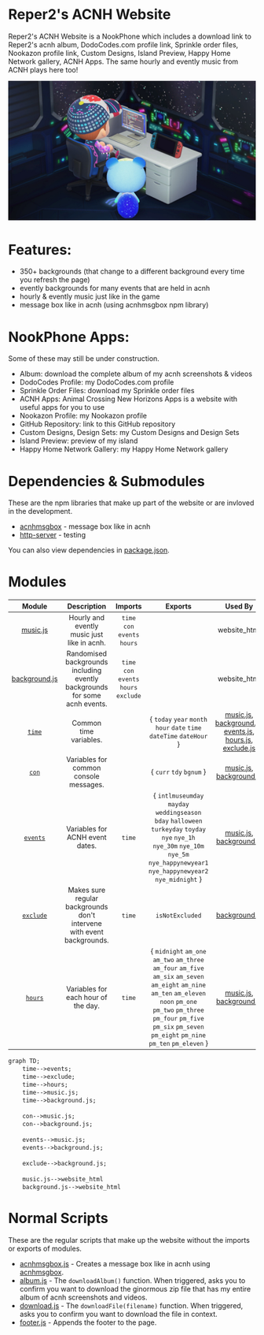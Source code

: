 # Reper2's ACNH Website
Reper2's ACNH Website is a NookPhone which includes a download link to Reper2's acnh album, DodoCodes.com profile link, Sprinkle order files, Nookazon profile link, Custom Designs, Island Preview, Happy Home Network gallery, ACNH Apps. The same hourly and evently music from ACNH plays here too!

![Logo](metaimg.png)

# Features:
- 350+ backgrounds (that change to a different background every time you refresh the page)
- evently backgrounds for many events that are held in acnh
- hourly & evently music just like in the game
- message box like in acnh (using acnhmsgbox npm library)

# NookPhone Apps:
Some of these may still be under construction.
- Album: download the complete album of my acnh screenshots & videos
- DodoCodes Profile: my DodoCodes.com profile
- Sprinkle Order Files: download my Sprinkle order files
- ACNH Apps: Animal Crossing New Horizons Apps is a website with useful apps for you to use
- Nookazon Profile: my Nookazon profile
- GitHub Repository: link to this GitHub repository
- Custom Designs, Design Sets: my Custom Designs and Design Sets
- Island Preview: preview of my island
- Happy Home Network Gallery: my Happy Home Network gallery

# Dependencies & Submodules
These are the npm libraries that make up part of the website or are invloved in the development.
- [acnhmsgbox](https://npmjs.com/package/acnhmsgbox) - message box like in acnh
- [http-server](https://npmjs.com/package/http-server) - testing

You can also view dependencies in [package.json](./package.json).

# Modules
| Module | Description | Imports | Exports | Used By |
| :---: | :---: | :---: | :---: | :---: |
| [music.js](./scripts/modules/music.js) | Hourly and evently music just like in acnh. | `time` `con` `events` `hours` | | website_html
| [background.js](./scripts/modules/background.js) | Randomised backgrounds including evently backgrounds for some acnh events. | `time` `con` `events` `hours` `exclude` | | website_html
| [`time`](./scripts/modules/time.js) | Common time variables. | | { `today` `year` `month` `hour` `date` `time` `dateTime` `dateHour` } | [music.js](./scripts/modules/music.js), [background.js](./scripts/modules/background.js), [events.js](./scripts/modules/events.js), [hours.js](./scripts/modules/hours.js), [exclude.js](./scripts/modules/exclude.js)
| [`con`](./scripts/modules/console.js) | Variables for common console messages. | | { `curr` `tdy` `bgnum` } | [music.js](./scripts/modules/music.js), [background.js](./scripts/modules/background.js)
| [`events`](./scripts/modules/events.js) | Variables for ACNH event dates. | `time` | { `intlmuseumday` `mayday` `weddingseason` `bday` `halloween` `turkeyday` `toyday` `nye` `nye_1h` `nye_30m` `nye_10m` `nye_5m` `nye_happynewyear1` `nye_happynewyear2` `nye_midnight` } | [music.js](./scripts/modules/music.js), [background.js](./scripts/modules/background.js)
| [`exclude`](./scripts/modules/exclude.js) | Makes sure regular backgrounds don't intervene with event backgrounds. | `time` | `isNotExcluded` | [background.js](./scripts/modules/background.js)
| [`hours`](./scripts/modules/hours.js) | Variables for each hour of the day. | `time` | { `midnight` `am_one` `am_two` `am_three` `am_four` `am_five` `am_six` `am_seven` `am_eight` `am_nine` `am_ten` `am_eleven` `noon` `pm_one` `pm_two` `pm_three` `pm_four` `pm_five` `pm_six` `pm_seven` `pm_eight` `pm_nine` `pm_ten` `pm_eleven` } | [music.js](./scripts/modules/music.js), [background.js](./scripts/modules/background.js)

```mermaid
graph TD;
    time-->events;
    time-->exclude;
    time-->hours;
    time-->music.js;
    time-->background.js;

    con-->music.js;
    con-->background.js;

    events-->music.js;
    events-->background.js;

    exclude-->background.js;

    music.js-->website_html
    background.js-->website_html
```

# Normal Scripts
These are the regular scripts that make up the website without the imports or exports of modules.
- [acnhmsgbox.js](./scripts/acnhmsgbox.js) - Creates a message box like in acnh using [acnhmsgbox](https://npmjs.com/package/acnhmsgbox).
- [album.js](./scripts/album.js) - The `downloadAlbum()` function. When triggered, asks you to confirm you want to download the ginormous zip file that has my entire album of acnh screenshots and videos.
- [download.js](./scripts/download.js) - The `downloadFile(filename)` function. When triggered, asks you to confirm you want to download the file in context.
- [footer.js](./scripts/footer.js) - Appends the footer to the page.